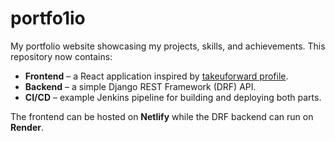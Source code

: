 # portfo1io
My portfolio website showcasing my projects, skills, and achievements. This repository now contains:

* **Frontend** – a React application inspired by [takeuforward profile](https://takeuforward.org/profile/sha1am).
* **Backend** – a simple Django REST Framework (DRF) API.
* **CI/CD** – example Jenkins pipeline for building and deploying both parts.

The frontend can be hosted on **Netlify** while the DRF backend can run on **Render**.
